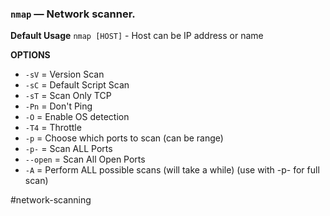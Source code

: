 ### `nmap` — Network scanner.

**Default Usage**
	`nmap [HOST]` - Host can be IP address or name 

**OPTIONS**
- `-sV` = Version Scan
- `-sC` = Default Script Scan
- `-sT` = Scan Only TCP
- `-Pn` = Don't Ping
- `-O` = Enable OS detection
- `-T4` = Throttle
- `-p` = Choose which ports to scan (can be range)
- `-p-` = Scan ALL Ports
- `--open` = Scan All Open Ports
- `-A` = Perform ALL possible scans (will take a while) (use with -p- for full scan)

#network-scanning 